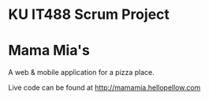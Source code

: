 # KU IT488 Scrum Project
# Mama Mia's

A web & mobile application for a pizza place.

Live code can be found at http://mamamia.hellopellow.com
